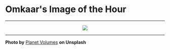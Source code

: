 # Omkaar's Image of the Hour

---

<div align="center">

<a href="https://unsplash.com/photos/a-text-snippet-focused-through-a-magnifying-glass-wgbZ4ZeJCV0">
  <img src="https://images.unsplash.com/photo-1753458198651-4752b7b7960e?crop=entropy&cs=tinysrgb&fit=max&fm=jpg&ixid=M3w3NjA2Nzh8MHwxfHJhbmRvbXx8fHx8fHx8fDE3NTQyNTg0MDB8&ixlib=rb-4.1.0&q=80&w=1080" style="max-width:100%; height:auto;">
</a>



</div>

---

**Photo by** [Planet Volumes](https://unsplash.com/@planetvolumes) **on Unsplash**
